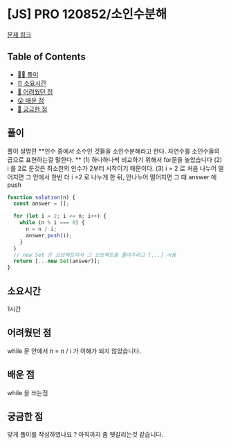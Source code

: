 <!-- 제목으로 다음과 같은 내용으로 작성해주세요 ! -->
<!-- 📚 언어 : e.g. Javascript -> [JS], Python -> [Python]  -->
<!-- 📕 백준 : BOJ 문제번호/문제제목 e.g. BOJ 2577/숫자의 개수 -->
<!-- 📗 프로그래머스 : PRO 문제번호/문제제목 e.g. PRO 120812/최빈값 구하기 -->
<!-- 💁🏻 백준허브를 사용하시면 프로그래머스의 문제번호도 확인하실 수 있습니다 -->

# [JS] PRO 120852/소인수분해

<!-- 아래에 # 을 지우고 문제 링크를 입력해주세요 ! -->

[문제 링크](https://school.programmers.co.kr/learn/courses/30/lessons/120852)

## Table of Contents

- [✍🏻 풀이](#풀이)
- [⏰ 소요시간](#소요시간)
- [🫠 어려웠던 점](#어려웠던-점)
- [😮 배운 점](#배운-점)
- [🤔 궁금한 점](#궁금한-점)

## 풀이

<!-- ```옆에 사용하는 언어를 기입하세요 e.g. javascript, python -->

풀이 설명란
**인수 중에서 소수인 것들을 소인수분해라고 한다. 자연수를 소인수들의 곱으로 표현하는걸 말한다. **
(1) 하나하나씩 비교하기 위해서 for문을 놓았습니다
(2) i 를 2로 둔것은 최소한의 인수가 2부터 시작이기 때문이다.
(3) i = 2 로 처음 나누어 떨어지면 그 안에서 한번 더 i =2 로 나누게 한 뒤, 안나누어 떨어지면 그 떄 answer 에 push

```javascript
function solution(n) {
  const answer = [];

  for (let i = 2; i <= n; i++) {
    while (n % i === 0) {
      n = n / i;
      answer.push(i);
    }
  }
  // new Set 은 오브젝트여서 그 오브젝트를 풀여주려고 [...] 사용
  return [...new Set(answer)];
}
```

## 소요시간

1시간

## 어려웠던 점

while 문 안에서 n = n / i 가 이해가 되지 않았습니다.

## 배운 점

while 을 쓰는점

## 궁금한 점

맞게 풀이를 작성하였나요 ? 아직까지 좀 헷갈리는것 같습니다.
